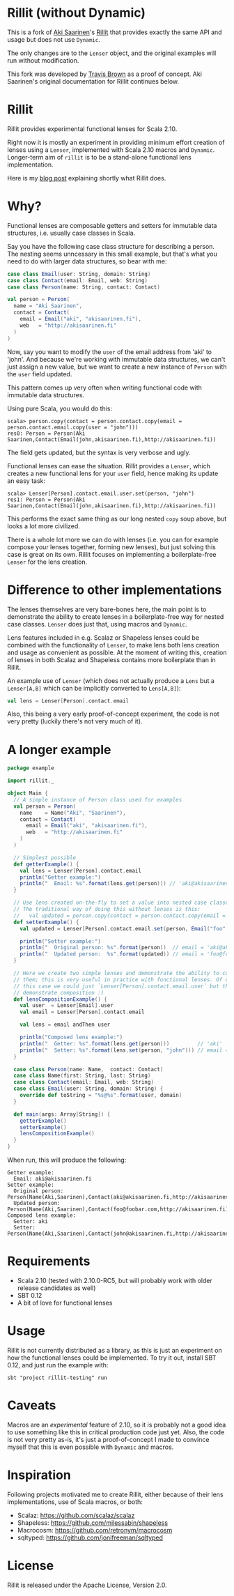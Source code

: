 Rillit (without Dynamic)
========================

This is a fork of [Aki Saarinen](https://github.com/akisaarinen)'s
[Rillit](http://akisaarinen.fi/blog/2012/12/07/boilerplate-free-functional-lenses-for-scala/)
that provides exactly the same API and usage but does not use `Dynamic`.

The only changes are to the `Lenser` object, and the original examples will
run without modification.

This fork was developed by [Travis Brown](https://twitter.com/travisbrown)
as a proof of concept.
Aki Saarinen's original documentation for Rillit continues below.

Rillit
======

Rillit provides experimental functional lenses for Scala 2.10. 

Right now it is mostly an experiment in providing minimum effort creation of
lenses using a `Lenser`, implemented with Scala 2.10 macros and `Dynamic`.
Longer-term aim of `rillit` is to be a stand-alone functional lens
implementation.

Here is my [blog
post](http://akisaarinen.fi/blog/2012/12/07/boilerplate-free-functional-lenses-for-scala/)
explaining shortly what Rillit does.

Why?
====

Functional lenses are composable getters and setters for immutable data
structures, i.e. usually case classes in Scala.

Say you have the following case class structure for describing a person. The
nesting seems unncessary in this small example, but that's what you need to do
with larger data structures, so bear with me:

```scala
case class Email(user: String, domain: String)
case class Contact(email: Email, web: String)
case class Person(name: String, contact: Contact)

val person = Person(
  name = "Aki Saarinen",
  contact = Contact(
    email = Email("aki", "akisaarinen.fi"),
    web   = "http://akisaarinen.fi"
  )
)
```

Now, say you want to modify the `user` of the email address from 'aki'
to 'john'. And because we're working with immutable data structures, we can't
just assign a new value, but we want to create a new instance of `Person` with
the `user` field updated.

This pattern comes up very often when writing functional code with immutable
data structures.

Using pure Scala, you would do this:

```
scala> person.copy(contact = person.contact.copy(email = person.contact.email.copy(user = "john")))
res0: Person = Person(Aki Saarinen,Contact(Email(john,akisaarinen.fi),http://akisaarinen.fi))
```

The field gets updated, but the syntax is very verbose and ugly.  

Functional lenses can ease the situation. Rillit provides a `Lenser`, which
creates a new functional lens for your `user` field, hence making its update an
easy task:

```
scala> Lenser[Person].contact.email.user.set(person, "john")
res1: Person = Person(Aki Saarinen,Contact(Email(john,akisaarinen.fi),http://akisaarinen.fi))
```

This performs the exact same thing as our long nested `copy` soup above, but
looks a lot more civilized.

There is a whole lot more we can do with lenses (i.e. you can for example
compose your lenses together, forming new lenses), but just solving this case
is great on its own. Rillit focuses on implementing a boilerplate-free `Lenser`
for the lens creation.

Difference to other implementations
===================================

The lenses themselves are very bare-bones here, the main point is to
demonstrate the ability to create lenses in a boilerplate-free way for nested
case classes. `Lenser` does just that, using macros and
`Dynamic`. 

Lens features included in e.g. Scalaz or Shapeless lenses could be combined
with the functionality of `Lenser`, to make lens both lens creation and usage
as convenient as possible. At the moment of writing this, creation of lenses in
both Scalaz and Shapeless contains more boilerplate than in Rillit.

An example use of `Lenser` (which does not actually produce a `Lens` but a `Lenser[A,B]`
which can be implicitly converted to `Lens[A,B]`):

```scala
val lens = Lenser[Person].contact.email
```

Also, this being a very early proof-of-concept experiment, the code is not very
pretty (luckily there's not very much of it).

A longer example
================

```scala
package example

import rillit._

object Main {
  // A simple instance of Person class used for examples
  val person = Person(
    name    = Name("Aki", "Saarinen"),
    contact = Contact(
      email = Email("aki", "akisaarinen.fi"),
      web   = "http://akisaarinen.fi"
    )
  )

  // Simplest possible
  def getterExample() {
    val lens = Lenser[Person].contact.email
    println("Getter example:")
    println("  Email: %s".format(lens.get(person))) // 'aki@akisaarinen.fi'
  }

  // Use lens created on-the-fly to set a value into nested case classes.
  // The traditional way of doing this without lenses is this:
  //   val updated = person.copy(contact = person.contact.copy(email = something))
  def setterExample() {
    val updated = Lenser[Person].contact.email.set(person, Email("foo", "foobar.com"))

    println("Setter example:")
    println("  Original person: %s".format(person))  // email = 'aki@akisaarinen.fi'
    println("  Updated person:  %s".format(updated)) // email = 'foo@foobar.com'
  }

  // Here we create two simple lenses and demonstrate the ability to compose
  // them; this is very useful in practice with functional lenses. Of course in
  // this case we could just `Lenser[Person].contact.email.user` but that wouldn't
  // demonstrate composition :)
  def lensCompositionExample() {
    val user  = Lenser[Email].user
    val email = Lenser[Person].contact.email

    val lens = email andThen user

    println("Composed lens example:")
    println("  Getter: %s".format(lens.get(person)))         // 'aki'
    println("  Setter: %s".format(lens.set(person, "john"))) // email = 'john@akisaarinen.fi'
  }

  case class Person(name: Name,  contact: Contact)
  case class Name(first: String, last: String)
  case class Contact(email: Email, web: String)
  case class Email(user: String, domain: String) {
    override def toString = "%s@%s".format(user, domain)
  }

  def main(args: Array[String]) {
    getterExample()
    setterExample()
    lensCompositionExample()
  }
}
```

When run, this will produce the following: 

```
Getter example:
  Email: aki@akisaarinen.fi
Setter example:
  Original person: Person(Name(Aki,Saarinen),Contact(aki@akisaarinen.fi,http://akisaarinen.fi))
  Updated person:  Person(Name(Aki,Saarinen),Contact(foo@foobar.com,http://akisaarinen.fi))
Composed lens example:
  Getter: aki
  Setter: Person(Name(Aki,Saarinen),Contact(john@akisaarinen.fi,http://akisaarinen.fi))
```

Requirements
============

* Scala 2.10 (tested with 2.10.0-RC5, but will probably work with older release candidates as well)
* SBT 0.12
* A bit of love for functional lenses

Usage
=====

Rillit is not currently distributed as a library, as this is just an experiment on
how the functional lenses could be implemented. To try it out, install SBT 0.12,
and just run the example with:

```
sbt "project rillit-testing" run
```

Caveats
=======

Macros are an *experimental* feature of 2.10, so it is probably not a good idea
to use something like this in critical production code just yet. Also, the code
is not very pretty as-is, it's just a proof-of-concept I made to convince
myself that this is even possible with `Dynamic` and macros. 

Inspiration
===========

Following projects motivated me to create Rillit, either because of their lens
implementations, use of Scala macros, or both:

* Scalaz: https://github.com/scalaz/scalaz
* Shapeless: https://github.com/milessabin/shapeless
* Macrocosm: https://github.com/retronym/macrocosm
* sqltyped: https://github.com/jonifreeman/sqltyped

License
=======

Rillit is released under the Apache License, Version 2.0.
